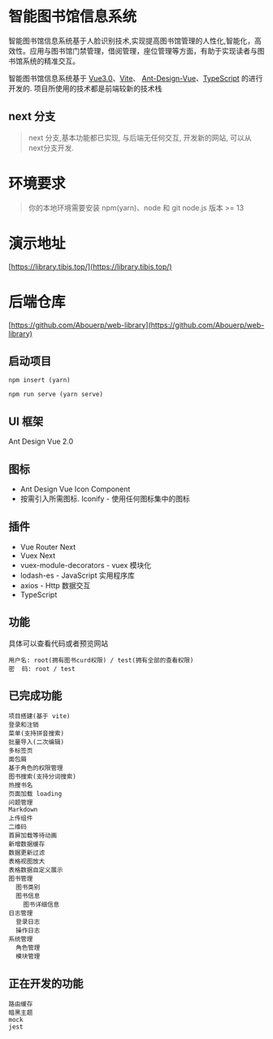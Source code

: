 # 智能图书馆信息系统

智能图书馆信息系统基于人脸识别技术,实现提高图书馆管理的人性化,智能化，高效性。应用与图书馆门禁管理，借阅管理，座位管理等方面，有助于实现读者与图书馆系统的精准交互。


智能图书馆信息系统基于 [Vue3.0](https://github.com/vuejs/vue-next)、[Vite](https://github.com/vitejs/vite)、 [Ant-Design-Vue](https://2x.antdv.com/docs/vue/introduce-cn/)、[TypeScript](https://www.typescriptlang.org/) 的进行开发的. 项目所使用的技术都是前端较新的技术栈


## next 分支
> next 分支,基本功能都已实现, 与后端无任何交互, 开发新的网站, 可以从next分支开发. 
# 环境要求
> 你的本地环境需要安装 npm(yarn)、node 和 git
> node.js 版本 >= 13

# 演示地址
[https://library.tibis.top/](https://library.tibis.top/)

# 后端仓库
[https://github.com/Abouerp/web-library](https://github.com/Abouerp/web-library)

## 启动项目
`npm insert (yarn)`

`npm run serve (yarn serve)`

## UI 框架
  Ant Design Vue 2.0

## 图标
  - Ant Design Vue Icon Component
  - 按需引入所需图标.
  Iconify - 使用任何图标集中的图标
 
## 插件
+ Vue Router Next
+ Vuex Next
+ vuex-module-decorators - vuex 模块化
+ lodash-es - JavaScript 实用程序库
+ axios - Http 数据交互
+ TypeScript
  



## 功能
具体可以查看代码或者预览网站

```
用户名: root(拥有图书curd权限) / test(拥有全部的查看权限)
密  码: root / test
```

## 已完成功能
```
项目搭建(基于 vite)
登录和注销
菜单(支持拼音搜索)
批量导入(二次编辑)
多标签页
面包屑
基于角色的权限管理
图书搜索(支持分词搜索)
热搜书名
页面加载 loading
问题管理
Markdown
上传组件
二维码
首屏加载等待动画
新增数据缓存
数据更新过滤
表格视图放大
表格数据自定义展示
图书管理
  图书类别
  图书信息
    图书详细信息
日志管理
  登录日志
  操作日志
系统管理
  角色管理
  模块管理
```

## 正在开发的功能
```
路由缓存
暗黑主题
mock
jest
```
